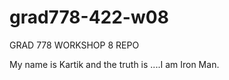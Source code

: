 # grad778-422-w08
GRAD 778 WORKSHOP 8 REPO 


My name is Kartik and
the truth is ....I am Iron Man.
